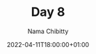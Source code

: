 ---
title: "Day 8"
episode: "8"
season: "1"
Description: "Day 8 of the Slack Hunger Games Podcast"
podcast: "shg/shg-08.mp3"
podcast_bytes: "7217731"
podcast_duration: "07:25"
date: 2022-04-11T18:00:00+01:00

author: "Nama Chibitty"
aliases: []
categories: []
---